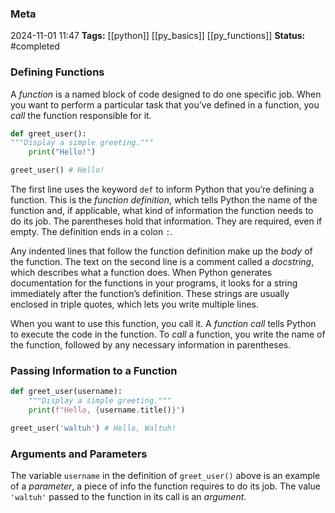 ### Meta
2024-11-01 11:47
**Tags:** [[python]] [[py_basics]] [[py_functions]]
**Status:** #completed 

### Defining Functions
A *function* is a named block of code designed to do one specific job. When you want to perform a particular task that you’ve defined in a function, you *call* the function responsible for it.

```Python title:example.py
def greet_user():
"""Display a simple greeting."""
	print("Hello!")

greet_user() # Hello!
```

The first line uses the keyword `def` to inform Python that you’re defining a function. This is the *function definition*, which tells Python the name of the function and, if applicable, what kind of information the function needs to do its job. The parentheses hold that information. They are required, even if empty. The definition ends in a colon `:`.

Any indented lines that follow the function definition make up the *body* of the function. The text on the second line is a comment called a *docstring*, which describes what a function does. When Python generates documentation for the functions in your programs, it looks for a string immediately after the function’s definition. These strings are usually enclosed in triple quotes, which lets you write multiple lines.

When you want to use this function, you call it. A *function call* tells Python to execute the code in the function. To *call* a function, you write the name of the function, followed by any necessary information in parentheses.

### Passing Information to a Function
```Python title:example.py
def greet_user(username):
	"""Display a simple greeting."""
	print(f"Hello, {username.title()}")

greet_user('waltuh') # Hello, Waltuh!
```

### Arguments and Parameters
The variable `username` in the definition of `greet_user()` above is an example of a *parameter*, a piece of info the function requires to do its job. The value `'waltuh'` passed to the function in its call is an *argument*.